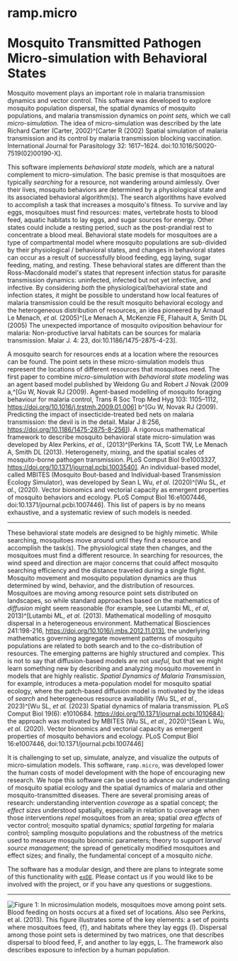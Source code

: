 # ramp.micro <br><br> **Mo**squito **Tr**ansmitted **P**athogen <br> **Micro**-simulation with Behavioral States 

Mosquito movement plays an important role in malaria transmission dynamics and vector control. This software was developed to explore mosquito population dispersal, the spatial dynamics of mosquito populations, and malaria transmission dynamics on *point sets,* which we call *micro-simulation.*
The idea of micro-simulation was described by the late Richard Carter (Carter, 2002)^[Carter R (2002) Spatial simulation of malaria transmission and its control by malaria transmission blocking vaccination. International Journal for Parasitology 32: 1617–1624. doi:10.1016/S0020-7519(02)00190-X].  

This software implements *behavioral state models,* which are a natural complement to micro-simulation. The basic premise is that mosquitoes are typically *searching* for a resource, not wandering around aimlessly. 
Over their lives, mosquito behaviors are determined by a physiological state and its associated behavioral algorithm(s). 
The search algorithms have evolved to accomplish a task that increases a mosquito's fitness. To survive and lay eggs, mosquitoes must find resources: mates, vertebrate hosts to blood feed, aquatic habitats to lay eggs, and sugar sources for energy. Other states could include a resting period, such as the post-prandial rest to concentrate a blood meal. 
Behavioral state models for mosquitoes are a type of compartmental model where mosquito populations are sub-divided by their physiological / behavioral states, and changes in behavioral states can occur as a result of successfully blood feeding, egg laying, sugar feeding, mating, and resting. 
These behavioral states are different than the Ross-Macdonald model's states that represent infection status for parasite transmission dynamics: uninfected, infected but not yet infective, and infective. By considering *both* the physiological/behavioral state and infection states, it might be possible to understand how local features of malaria transmission could be the result mosquito behavioral ecology and the heterogeneous distribution of resources, an idea pioneered by Arnaud Le Menach, *et al.* (2005)^[Le Menach A, McKenzie FE, Flahault A, Smith DL (2005) The unexpected importance of mosquito oviposition behaviour for malaria: Non-productive larval habitats can be sources for malaria transmission. Malar J. 4: 23, doi:10.1186/1475-2875-4-23].

A mosquito search for resources ends at a location where the resources can be found. 
The point sets in these micro-simulation models thus represent the locations of different resources that mosquitoes need. 
The first paper to combine *micro-simulation* with *behavioral state modeling* was an agent based model published by Weidong Gu and Robert J Novak (2009 a,^[Gu W,  Novak RJ (2009). Agent-based modelling of mosquito foraging behaviour for malaria control, Trans R Soc Trop Med Hyg 103: 1105–1112, https://doi.org/10.1016/j.trstmh.2009.01.006] b^[Gu W, Novak RJ (2009). Predicting the impact of insecticide-treated bed nets on malaria transmission: the devil is in the detail. Malar J 8:256, https://doi.org/10.1186/1475-2875-8-256]).
A rigorous mathematical framework to describe mosquito behavioral state micro-simulation was developed by Alex Perkins, *et al.*, (2013)^[Perkins TA, Scott TW, Le Menach A, Smith DL (2013). Heterogeneity, mixing, and the spatial scales of mosquito-borne pathogen transmission. PLoS Comput Biol 9:e1003327, https://doi.org/10.1371/journal.pcbi.1003540]. An individual-based model, 
called MBITES (Mosquito Bout-based and Individual-based Transmission Ecology Simulator), 
was developed by Sean L Wu, *et al.* (2020)^[Wu SL, *et al.*, (2020). Vector bionomics and vectorial capacity as emergent properties of mosquito behaviors and ecology. PLoS Comput Biol 16:e1007446, doi:10.1371/journal.pcbi.1007446]. 
This list of papers is by no means exhaustive, and a systematic review of such models is needed.

*** 

These behavioral state models are designed to be highly mimetic. 
While searching, mosquitoes move around until they find a resource and accomplish the task(s).
The physiological state then changes, and the mosquitoes must find a different resource.
In searching for resources, the wind speed and direction are major concerns that could affect mosquito searching efficiency and the distance traveled during a single flight.
Mosquito movement and mosquito population dynamics are thus determined by wind, behavior, and the distribution of resources.
Mosquitoes are moving among resource point sets distributed on landscapes, so while standard approaches based on the mathematics of *diffusion* might seem reasonable (for example, see Lutambi ML, *et al*, 2013)^[Lutambi ML, *et al.* (2013).
Mathematical modelling of mosquito dispersal in a heterogeneous environment.
Mathematical Biosciences 241:198-216, https://doi.org/10.1016/j.mbs.2012.11.013], the underlying mathematics governing aggregate movement patterns of mosquito populations are related to both search and to the co-distribution of resources. 
The emerging patterns are highly structured and complex. 
This is not to say that diffusion-based models are not *useful,* but that we might learn something new by describing and analyzing mosquito movement in models that are highly realistic. 
*Spatial Dynamics of Malaria Transmission,* for example, introduces a meta-population model for mosquito spatial ecology, where the patch-based diffusion model is motivated by the ideas of *search* and heterogeneous resource availability (Wu SL, *et al.*, 2023)^[Wu SL, *et al.* (2023) Spatial dynamics of malaria transmission. PLoS Comput Biol 19(6): e1010684. https://doi.org/10.1371/journal.pcbi.1010684]; the approach was motivated by MBITES (Wu SL, *et al.*, 2020)^[Sean L Wu, *et al.* (2020). Vector bionomics and vectorial capacity as emergent properties of mosquito behaviors and ecology. PLoS Comput Biol 16:e1007446, doi:10.1371/journal.pcbi.1007446]

It is challenging to set up, simulate, analyze, and visualize the outputs of micro-simulation models. This software, `ramp.micro`, was developed lower the human costs of model development with the hope of encouraging new research. 
We hope this software can be used to advance our understanding of mosquito spatial ecology and the spatial dynamics of malaria and other mosquito-transmitted diseases. There are several promising areas of research: understanding intervention *coverage* as a spatial concept; the *effect sizes* understood spatially, especially in relation to coverage when those interventions *repel* mosquitoes from an area; spatial *area effects* of vector control; mosquito spatial dynamics; *spatial targeting* for malaria control; sampling mosquito populations and the robustness of the metrics used to measure mosquito bionomic parameters; theory to support *larval source management;* the spread of genetically modified mosquitoes and effect sizes; and finally, the fundamental concept of a mosquito *niche.*

The software has a modular design, and there are plans to integrate some of this functionality with [`exDE`](https://dd-harp.github.io/exDE/). Please contact us if you would like to  be involved with the project, or if you have any questions or suggestions.  


***

![**Figure 1:** In microsimulation models, mosquitoes move among point sets. Blood feeding on hosts occurs at a fixed set of locations. Also see Perkins, *et al.* (2013). This figure illustrates some of the key elements: a set of points where mosquitoes feed, *{f},*  and habitats where they lay eggs *{l}*. Dispersal among those point sets is determined by two matrices, one that describes dispersal to blood feed, $F$, and another to lay eggs, $L$. The framework also describes exposure to infection by a human population.](vignettes/DynamicsOnPoints.png)
